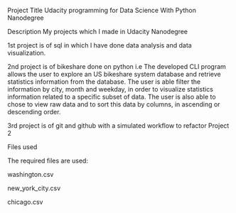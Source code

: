 Project Title
Udacity programming for Data Science With Python Nanodegree

Description
My projects which I made in Udacity Nanodegree

1st project is of sql in which I have done data analysis and data visualization.

2nd project is of bikeshare done on python i.e The developed CLI program allows the user to explore an US bikeshare system database and retrieve statistics information from the database. The user is able filter the information by city, month and weekday, in order to visualize statistics information related to a specific subset of data. The user is also able to chose to view raw data and to sort this data by columns, in ascending or descending order.

3rd project is of git and github with a simulated workflow to refactor Project 2

Files used

The required files are used:

washington.csv

new_york_city.csv

chicago.csv
